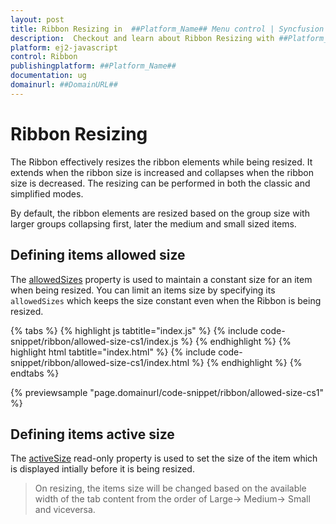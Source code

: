 ```yaml
---
layout: post
title: Ribbon Resizing in  ##Platform_Name## Menu control | Syncfusion
description:  Checkout and learn about Ribbon Resizing with ##Platform_Name## Menu control of Syncfusion Essential JS 2 and more details.
platform: ej2-javascript
control: Ribbon
publishingplatform: ##Platform_Name##
documentation: ug
domainurl: ##DomainURL##
---
```


# Ribbon Resizing

The Ribbon effectively resizes the ribbon elements while being resized. It extends when the ribbon size is increased and collapses when the ribbon size is decreased. The resizing can be performed in both the classic and simplified modes.

By default, the ribbon elements are resized based on the group size with larger groups collapsing first, later the medium and small sized items.

## Defining items allowed size

The [allowedSizes](https://ej2.syncfusion.com/javascript/documentation/api/ribbon/ribbonItemModel/#allowedsizes) property is used to maintain a constant size for an item when being resized. You can limit an items size by specifying its `allowedSizes` which keeps the size constant even when the Ribbon is being resized.

{% tabs %}
{% highlight js tabtitle="index.js" %}
{% include code-snippet/ribbon/allowed-size-cs1/index.js %}
{% endhighlight %}
{% highlight html tabtitle="index.html" %}
{% include code-snippet/ribbon/allowed-size-cs1/index.html %}
{% endhighlight %}
{% endtabs %}
          
{% previewsample "page.domainurl/code-snippet/ribbon/allowed-size-cs1" %}

## Defining items active size

The [activeSize](https://ej2.syncfusion.com/javascript/documentation/api/ribbon/ribbonItemModel/#activesize) read-only property is used to set the size of the item which is displayed intially before it is being resized.

> On resizing, the items size will be changed based on the available width of the tab content from the order of Large-> Medium-> Small and viceversa.